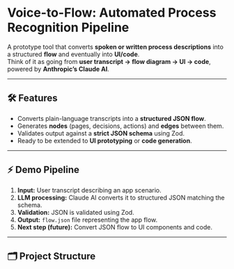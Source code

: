 # Voice-to-Flow: Automated Process Recognition Pipeline

A prototype tool that converts **spoken or written process descriptions** into a structured **flow** and eventually into **UI/code**.  
Think of it as going from **user transcript → flow diagram → UI → code**, powered by **Anthropic’s Claude AI**.

---

## 🛠 Features

- Converts plain-language transcripts into a **structured JSON flow**.
- Generates **nodes** (pages, decisions, actions) and **edges** between them.
- Validates output against a **strict JSON schema** using Zod.
- Ready to be extended to **UI prototyping** or **code generation**.

---

## ⚡ Demo Pipeline

1. **Input:** User transcript describing an app scenario.
2. **LLM processing:** Claude AI converts it to structured JSON matching the schema.
3. **Validation:** JSON is validated using Zod.
4. **Output:** `flow.json` file representing the app flow.
5. **Next step (future):** Convert JSON flow to UI components and code.

---

## 🗂 Project Structure

